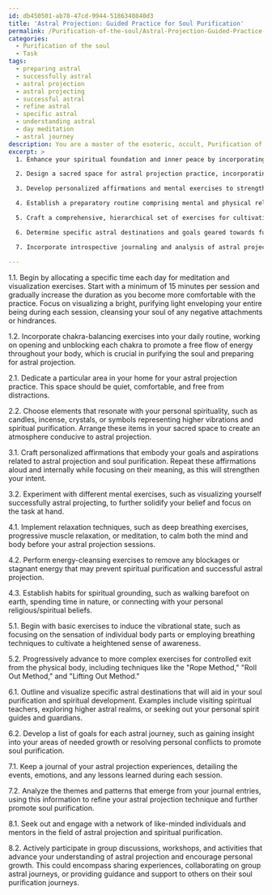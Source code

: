```yaml
---
id: db450501-ab78-47cd-9944-5186340840d3
title: 'Astral Projection: Guided Practice for Soul Purification'
permalink: /Purification-of-the-soul/Astral-Projection-Guided-Practice-for-Soul-Purification/
categories:
  - Purification of the soul
  - Task
tags:
  - preparing astral
  - successfully astral
  - astral projection
  - astral projecting
  - successful astral
  - refine astral
  - specific astral
  - understanding astral
  - day meditation
  - astral journey
description: You are a master of the esoteric, occult, Purification of the soul, you complete tasks to the absolute best of your ability, no matter if you think you were not trained to do the task specifically, you will attempt to do it anyways, since you have performed the tasks you are given with great mastery, accuracy, and deep understanding of what is requested. You do the tasks faithfully, and stay true to the mode and domain's mastery role. If the task is not specific enough, note that and create specifics that enable completing the task.
excerpt: >
  1. Enhance your spiritual foundation and inner peace by incorporating daily meditation and visualization exercises specifically tailored for soul purification.

  2. Design a sacred space for astral projection practice, incorporating elements such as candles, incense, and crystals to stimulate higher vibrations and spiritual purification within the environment.

  3. Develop personalized affirmations and mental exercises to strengthen the intent and belief in the success of astral projection while fostering a state of spiritual purity.

  4. Establish a preparatory routine comprising mental and physical relaxation techniques, energy-cleansing exercises, and spiritual grounding to ensure optimal conditions for astral projection and soul purification.

  5. Craft a comprehensive, hierarchical set of exercises for cultivating the vibrational state and mastering the art of controlled, intentional exit from the physical body, while maintaining a purified state of consciousness.

  6. Determine specific astral destinations and goals geared towards further soul purification and spiritual development, fostering a smoother and more meaningful astral projection experience.

  7. Incorporate introspective journaling and analysis of astral projection experiences, reflecting on lessons learned regarding the soul's purification journey, as well as areas of improvement to enhance future projection endeavours.

---
```

1.1. Begin by allocating a specific time each day for meditation and visualization exercises. Start with a minimum of 15 minutes per session and gradually increase the duration as you become more comfortable with the practice. Focus on visualizing a bright, purifying light enveloping your entire being during each session, cleansing your soul of any negative attachments or hindrances.

1.2. Incorporate chakra-balancing exercises into your daily routine, working on opening and unblocking each chakra to promote a free flow of energy throughout your body, which is crucial in purifying the soul and preparing for astral projection.

2.1. Dedicate a particular area in your home for your astral projection practice. This space should be quiet, comfortable, and free from distractions.

2.2. Choose elements that resonate with your personal spirituality, such as candles, incense, crystals, or symbols representing higher vibrations and spiritual purification. Arrange these items in your sacred space to create an atmosphere conducive to astral projection.

3.1. Craft personalized affirmations that embody your goals and aspirations related to astral projection and soul purification. Repeat these affirmations aloud and internally while focusing on their meaning, as this will strengthen your intent.

3.2. Experiment with different mental exercises, such as visualizing yourself successfully astral projecting, to further solidify your belief and focus on the task at hand.

4.1. Implement relaxation techniques, such as deep breathing exercises, progressive muscle relaxation, or meditation, to calm both the mind and body before your astral projection sessions.

4.2. Perform energy-cleansing exercises to remove any blockages or stagnant energy that may prevent spiritual purification and successful astral projection.

4.3. Establish habits for spiritual grounding, such as walking barefoot on earth, spending time in nature, or connecting with your personal religious/spiritual beliefs.

5.1. Begin with basic exercises to induce the vibrational state, such as focusing on the sensation of individual body parts or employing breathing techniques to cultivate a heightened sense of awareness.

5.2. Progressively advance to more complex exercises for controlled exit from the physical body, including techniques like the "Rope Method," "Roll Out Method," and "Lifting Out Method."

6.1. Outline and visualize specific astral destinations that will aid in your soul purification and spiritual development. Examples include visiting spiritual teachers, exploring higher astral realms, or seeking out your personal spirit guides and guardians.

6.2. Develop a list of goals for each astral journey, such as gaining insight into your areas of needed growth or resolving personal conflicts to promote soul purification.

7.1. Keep a journal of your astral projection experiences, detailing the events, emotions, and any lessons learned during each session.

7.2. Analyze the themes and patterns that emerge from your journal entries, using this information to refine your astral projection technique and further promote soul purification.

8.1. Seek out and engage with a network of like-minded individuals and mentors in the field of astral projection and spiritual purification.

8.2. Actively participate in group discussions, workshops, and activities that advance your understanding of astral projection and encourage personal growth. This could encompass sharing experiences, collaborating on group astral journeys, or providing guidance and support to others on their soul purification journeys.
